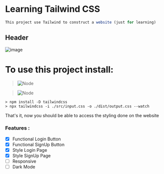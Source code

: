 # Learning Tailwind CSS

```js
This project use Tailwind to construct a website (just for learning)
```

## Header
![image](https://user-images.githubusercontent.com/97129532/199622738-73954845-e7ab-4641-9b6c-9e4844fd5f2e.png)

# To use this project install:

> ![Node](https://img.shields.io/badge/Node-%E2%89%A5%20v16.10.0-green?style=for-the-badge&logo=node.js&color=blue)

> ![Node](https://img.shields.io/badge/Tailwindcss-%E2%89%A5%20v3.2.4-green?style=for-the-badge&logo=tailwindcss&color=blue)

    > npm install -D tailwindcss
    > npx tailwindcss -i ./src/input.css -o ./dist/output.css --watch
    
That's it, now you should be able to access the styling done on the website

### Features :
- [X] Functional Login Button 
- [X] Functional SignUp Button
- [X] Style Login Page
- [X] Style SignUp Page
- [ ] Responsive
- [ ] Dark Mode
